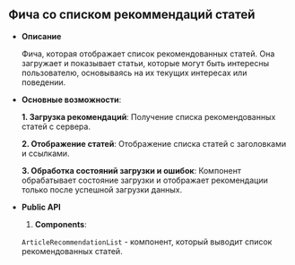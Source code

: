 ## Фича со списком рекоммендаций статей

- **Описание**

    Фича, которая отображает список рекомендованных статей. Она загружает и показывает статьи, которые могут быть интересны пользователю, основываясь на их текущих интересах или поведении.

- **Основные возможности**:

    **1. Загрузка рекомендаций**: Получение списка рекомендованных статей с сервера.
    
    **2. Отображение статей**: Отображение списка статей с заголовками и ссылками.

    **3. Обработка состояний загрузки и ошибок**: Компонент обрабатывает состояние загрузки и отображает рекомендации только после успешной загрузки данных.

- **Public API**

    1. **Components**:

    `ArticleRecommendationList` - компонент, который выводит список рекомендованных статей.
